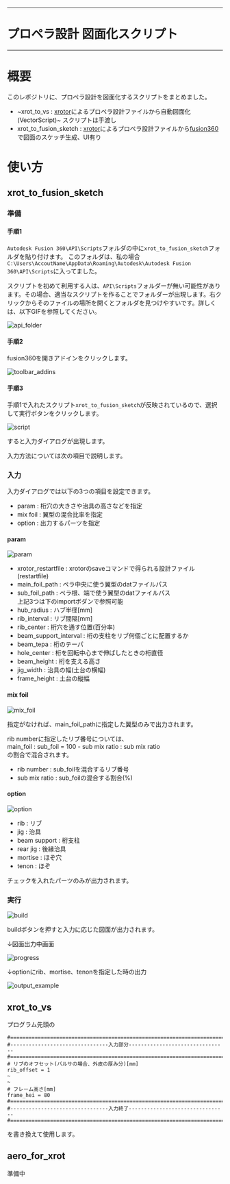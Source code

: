 -----------
# プロペラ設計 図面化スクリプト
-----------
# 概要
このレポジトリに、プロペラ設計を図面化するスクリプトをまとめました。
- ~xrot_to_vs : [xrotor](http://web.mit.edu/drela/Public/web/xrotor/)によるプロペラ設計ファイルから自動図面化(VectorScript)~ スクリプトは手渡し
- xrot_to_fusion_sketch : [xrotor](http://web.mit.edu/drela/Public/web/xrotor/)によるプロペラ設計ファイルから[fusion360](https://www.autodesk.co.jp/products/fusion-360/overview)で図面のスケッチ生成、UI有り

# 使い方
## xrot_to_fusion_sketch
### 準備
#### 手順1
`Autodesk Fusion 360\API\Scripts`フォルダの中に`xrot_to_fusion_sketch`フォルダを貼り付けます。
このフォルダは、私の場合`C:\Users\AccoutName\AppData\Roaming\Autodesk\Autodesk Fusion 360\API\Scripts`に入ってました。

スクリプトを初めて利用する人は、`API\Scripts`フォルダーが無い可能性があります。その場合、適当なスクリプトを作ることでフォルダーが出現します。右クリックからそのファイルの場所を開くとフォルダを見つけやすいです。詳しくは、以下GIFを参照してください。

![api_folder](./picture/api_folder.gif)

#### 手順2
fusion360を開きアドインをクリックします。

![toolbar_addins](./picture/toolbar_addins.png)

#### 手順3
手順1で入れたスクリプト`xrot_to_fusion_sketch`が反映されているので、選択して実行ボタンをクリックします。

![script](./picture/script_and_addins.png)

すると入力ダイアログが出現します。

入力方法については次の項目で説明します。

### 入力
入力ダイアログでは以下の3つの項目を設定できます。
- param : 桁穴の大きさや治具の高さなどを指定
- mix foil : 翼型の混合比率を指定
- option : 出力するパーツを指定
#### param
![param](./picture/input_param.png)
- xrotor_restartfile : xrotorのsaveコマンドで得られる設計ファイル(restartfile)
- main_foil_path : ペラ中央に使う翼型のdatファイルパス
- sub_foil_path : ペラ根、端で使う翼型のdatファイルパス\
上記3つは下のimportボダンで参照可能
- hub_radius : ハブ半径[mm]
- rib_interval : リブ間隔[mm]
- rib_center : 桁穴を通す位置(百分率)
- beam_support_interval : 桁の支柱をリブ何個ごとに配置するか
- beam_tepa : 桁のテーパ
- hole_center : 桁を回転中心まで伸ばしたときの桁直径
- beam_height : 桁を支える高さ
- jig_width : 治具の幅(土台の横幅)
- frame_height : 土台の縦幅
#### mix foil
![mix_foil](./picture/input_mix.png)

指定がなければ、main_foil_pathに指定した翼型のみで出力されます。

rib numberに指定したリブ番号については、\
main_foil : sub_foil = 100 - sub mix ratio : sub mix ratio\
の割合で混合されます。

- rib number : sub_foilを混合するリブ番号
- sub mix ratio : sub_foilの混合する割合(%)
#### option
![option](./picture/input_option.png)
- rib : リブ
- jig : 治具
- beam support : 桁支柱
- rear jig : 後縁治具
- mortise : ほぞ穴
- tenon : ほぞ

チェックを入れたパーツのみが出力されます。
### 実行
![build](./picture/input_build.png)

buildボタンを押すと入力に応じた図面が出力されます。

↓図面出力中画面

![progress](./picture/progress.jpg)

↓optionにrib、mortise、tenonを指定した時の出力

![output_example](./picture/rib_tenon_mortise_output.jpg)
## xrot_to_vs
プログラム先頭の
```
#=======================================================================
#--------------------------------入力部分--------------------------------
#=======================================================================
# リブのオフセット(バルサの場合、外皮の厚み分)[mm]
rib_offset = 1
~
~
# フレーム高さ[mm]
frame_hei = 80
#=======================================================================
#--------------------------------入力終了--------------------------------
#=======================================================================
```
を書き換えて使用します。
## aero_for_xrot
準備中
